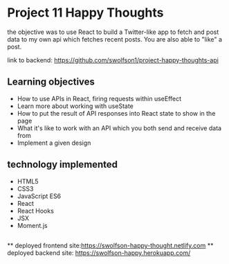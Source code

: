 # Project 11 Happy Thoughts

the objective was to use React to build a Twitter-like app to fetch and post data to my own api which fetches recent posts. You are also able to "like" a post.

link to backend: https://github.com/swolfson1/project-happy-thoughts-api

## Learning objectives
* How to use APIs in React, firing requests within useEffect
* Learn more about working with useState
* How to put the result of API responses into React state to show in the page
* What it's like to work with an API which you both send and receive data from
* Implement a given design
## technology implemented
* HTML5
* CSS3
* JavaScript ES6
* React
* React Hooks
* JSX
* Moment.js

##

 ** deployed frontend site:https://swolfson-happy-thought.netlify.com
 ** deployed backend site: https://swolfson-happy.herokuapp.com/
